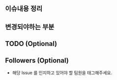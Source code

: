## 이슈내용 정리


## 변경되야하는 부분


## TODO (Optional)


## Followers (Optional)
- 해당 Issue 를 인지하고 있어야 할 팀원을 태그해주세요.
